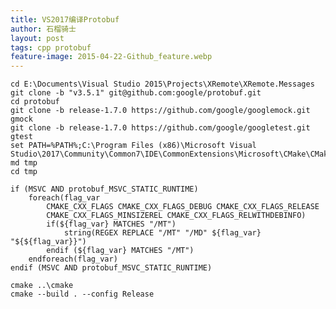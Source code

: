 ```yaml
---
title: VS2017编译Protobuf
author: 石榴骑士
layout: post
tags: cpp protobuf
feature-image: 2015-04-22-Github_feature.webp
---
```


    cd E:\Documents\Visual Studio 2015\Projects\XRemote\XRemote.Messages
    git clone -b "v3.5.1" git@github.com:google/protobuf.git
    cd protobuf
    git clone -b release-1.7.0 https://github.com/google/googlemock.git gmock
    git clone -b release-1.7.0 https://github.com/google/googletest.git gtest
    set PATH=%PATH%;C:\Program Files (x86)\Microsoft Visual Studio\2017\Community\Common7\IDE\CommonExtensions\Microsoft\CMake\CMake\bin
    md tmp
    cd tmp

```
if (MSVC AND protobuf_MSVC_STATIC_RUNTIME)
    foreach(flag_var
        CMAKE_CXX_FLAGS CMAKE_CXX_FLAGS_DEBUG CMAKE_CXX_FLAGS_RELEASE
        CMAKE_CXX_FLAGS_MINSIZEREL CMAKE_CXX_FLAGS_RELWITHDEBINFO)
        if(${flag_var} MATCHES "/MT")
            string(REGEX REPLACE "/MT" "/MD" ${flag_var} "${${flag_var}}")
        endif (${flag_var} MATCHES "/MT")
    endforeach(flag_var)
endif (MSVC AND protobuf_MSVC_STATIC_RUNTIME)
```

    cmake ..\cmake
    cmake --build . --config Release


